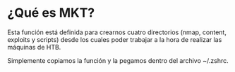 # ¿Qué es MKT?

Esta función está definida para crearnos cuatro directorios (nmap, content, exploits y scripts) desde los cuales poder trabajar a la hora de realizar las máquinas de HTB.

Simplemente copiamos la función y la pegamos dentro del archivo ~/.zshrc.
